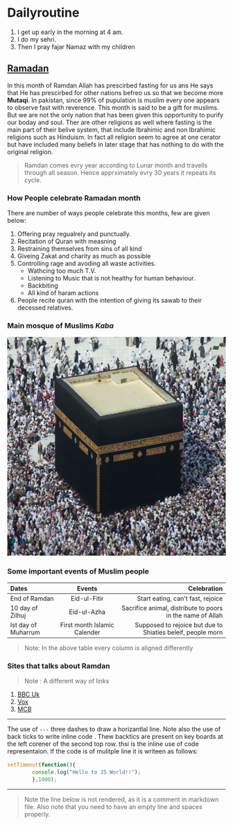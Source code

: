 # Dailyroutine

1. I  get up early in the morning at 4 am.
2. I do my sehri.
3. Then I pray fajar Namaz with my children

## [Ramadan](https://en.wikipedia.org/wiki/Ramadan)

In this month of Ramdan Allah has prescirbed fasting for us ans He says that He has prescirbed for other nations befreo us so that we become more **Mutaqi**. In pakistan, since 99% of pupulation is muslim every one appears to observe fast with reverence. This month is said to be a gift for muslims. But we are not the only nation that has been given this opportunity to purify our boday and soul. Ther are other religions as well where fasting is the main part of their belive system, that include Ibrahimic and non Ibrahimic religions such as Hinduism. In fact all religion seem to agree at one cerator but have included many beliefs in later stage that has nothing to do with the original religion.

> Ramdan comes evry year according to Lunar month and travells through all season. Hence apprximately evry 30 years it repeats its cycle.

### How People celebrate Ramadan month

There are number of ways people celebrate this months, few are given below:

1. Offering pray regualrely and punctually.
2. Recitation of Quran with measning
3. Restraining themselves from sins of all kind
4. Giveing Zakat and charity as much as possible
5. Controlling rage and avoding all waste activities.
   - Wathcing too much T.V.
   - Listening to Music that is not healthy for human behaviour.
   - Backbiting 
   - All kind of haram actions
6. People recite quran with the intention of giving its sawab to their decessed relatives.

### Main mosque of Muslims *Kaba*

![Masjid-Haram](/img/kaba-1.png)

### Some important events of Muslim people

| Dates| Events| Celebration |
|:------|:-----:|----:|
|End of Ramdan|Eid-ul-Fitir|Start eating, can't fast, rejoice|
|10 day of Zilhuj| Eid-ul-Azha|Sacrifice animal, distribute to poors in the name of Allah|
|Ist day of Muharrum|First month Islamic Calender|Supposed to rejoice but due to Shiaties beleif, people morn|

>Note: In the above table every column is aligned differently

### Sites that talks about Ramdan

>Note : A different way of links

1. [BBC Uk][1]
2. [Vox][2]
3. [MCB][3]

---

The use of `---` three dashes to draw a horizantlal line. Note also the use of back ticks to write inline code . Thew backtics are present on key boards at the left corener of the second top row. thsi is the inline use of code representaion. If the code is of mulitple line it is writeen as follows:

```js
setTimeout(function(){
  		console.log("Hello to JS World!!");
  		},1000);

```

---

> Note the  line below is not rendered, as it is a comment in markdown file. Also note that you need to have an empty line and spaces properly.

[//]:# (### References or links)

[1]:https://www.bbc.co.uk/newsround/23286976
[2]:https://www.vox.com/2017/5/25/11851766/what-is-ramadan-2019-start-date-muslim-islam-about
[3]:https://mcb.org.uk/resources/ramadan/
